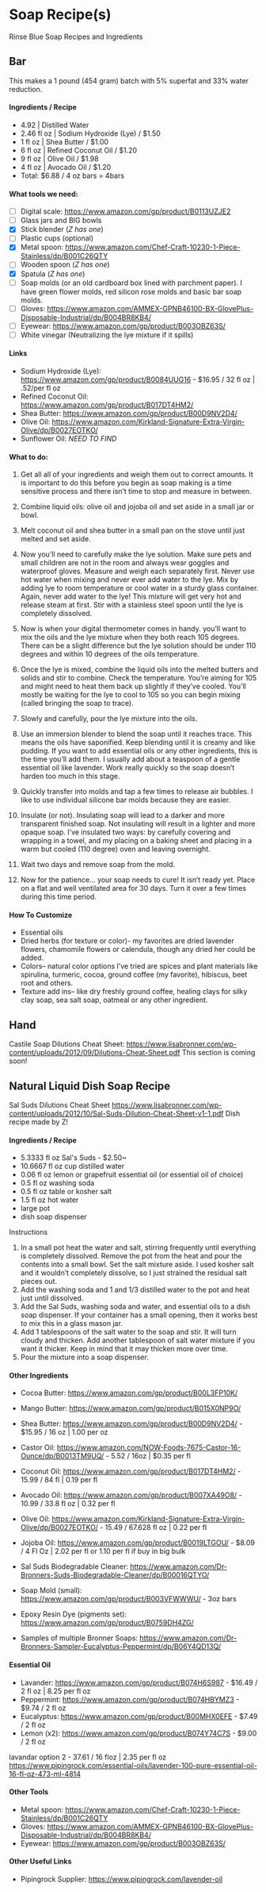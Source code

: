 # Soap Recipe(s)
Rinse Blue Soap Recipes and Ingredients

## Bar
  This makes a 1 pound (454 gram) batch with 5% superfat and 33% water reduction.

#### Ingredients / Recipe
  - 4.92 | Distilled Water
  - 2.46 fl oz | Sodium Hydroxide (Lye) / $1.50
  - 1 fl oz | Shea Butter / $1.00 
  - 6 fl oz | Refined Coconut Oil / $1.20
  - 9 fl oz | Olive Oil / $1.98
  - 4 fl oz | Avocado Oil / $1.20
  - Total: $6.88 / 4 oz bars = 4bars

#### What tools we need:
  - [ ] Digital scale: https://www.amazon.com/gp/product/B0113UZJE2
  - [ ] Glass jars and BIG bowls 
  - [x] Stick blender (*Z has one*)
  - [ ] Plastic cups (optional)
  - [x] Metal spoon: https://www.amazon.com/Chef-Craft-10230-1-Piece-Stainless/dp/B001C26QTY
  - [ ] Wooden spoon (*Z has one*)
  - [x] Spatula (*Z has one*)
  - [ ] Soap molds (or an old cardboard box lined with parchment paper). I have green flower molds, red silicon rose molds and basic bar soap molds.
  - [ ] Gloves: https://www.amazon.com/AMMEX-GPNB46100-BX-GlovePlus-Disposable-Industrial/dp/B004BR8KB4/
  - [ ] Eyewear: https://www.amazon.com/gp/product/B003OBZ63S/
  - [ ] White vinegar (Neutralizing the lye mixture if it spills)

#### Links
  - Sodium Hydroxide (Lye): https://www.amazon.com/gp/product/B0084UUG16 - $16.95 / 32 fl oz | .52/per fl oz
  - Refined Coconut Oil: https://www.amazon.com/gp/product/B017DT4HM2/
  - Shea Butter: https://www.amazon.com/gp/product/B00D9NV2D4/
  - Olive Oil: https://www.amazon.com/Kirkland-Signature-Extra-Virgin-Olive/dp/B0027EOTKO/
  - Sunflower Oil: *NEED TO FIND*

#### What to do:
  1. Get all all of your ingredients and weigh them out to correct amounts. It is important to do this before you begin as soap making is a time sensitive process and there isn’t time to stop and measure in between.
  
  2. Combine liquid oils: olive oil and jojoba oil and set aside in a small jar or bowl.
  
  3. Melt coconut oil and shea butter in a small pan on the stove until just melted and set aside.

  4. Now you’ll need to carefully make the lye solution. Make sure pets and small children are not in the room and always wear goggles and waterproof gloves. Measure and weigh each separately first. Never use hot water when mixing and never ever add water to the lye. Mix by adding lye to room temperature or cool water in a sturdy glass container. Again, never add water to the lye! This mixture will get very hot and release steam at first. Stir with a stainless steel spoon until the lye is completely dissolved.

  5. Now is when your digital thermometer comes in handy. you’ll want to mix the oils and the lye mixture when they both reach 105 degrees. There can be a slight difference but the lye solution should be under 110 degrees and within 10 degrees of the oils temperature.

  6. Once the lye is mixed, combine the liquid oils into the melted butters and solids and stir to combine. Check the temperature. You’re aiming for 105 and might need to heat them back up slightly if they’ve cooled. You’ll mostly be waiting for the lye to cool to 105 so you can begin mixing (called bringing the soap to trace).

  7. Slowly and carefully, pour the lye mixture into the oils.

  8. Use an immersion blender to blend the soap until it reaches trace. This means the oils have saponified. Keep blending until it is creamy and like pudding. If you want to add essential oils or any other ingredients, this is the time you’ll add them. I usually add about a teaspoon of a gentle essential oil like lavender. Work really quickly so the soap doesn’t harden too much in this stage.

  9. Quickly transfer into molds and tap a few times to release air bubbles. I like to use individual silicone bar molds because they are easier.

  10. Insulate (or not). Insulating soap will lead to a darker and more transparent finished soap. Not insulating will result in a lighter and more opaque soap. I’ve insulated two ways: by carefully covering and wrapping in a towel, and my placing on a baking sheet and placing in a warm but cooled (110 degree) oven and leaving overnight.

  11. Wait two days and remove soap from the mold.

  12. Now for the patience… your soap needs to cure! It isn’t ready yet. Place on a flat and well ventilated area for 30 days. Turn it over a few times during this time period.

#### How To Customize
  - Essential oils
  - Dried herbs (for texture or color)- my favorites are dried lavender flowers, chamomile flowers or calendula, though any dried her could be added.
  - Colors– natural color options I’ve tried are spices and plant materials like spirulina, turmeric, cocoa, ground coffee (my favorite), hibiscus, beet root and others.
  - Texture add ins– like dry freshly ground coffee, healing clays for silky clay soap, sea salt soap, oatmeal or any other ingredient.


## Hand
  Castile Soap Dilutions Cheat Sheet: https://www.lisabronner.com/wp-content/uploads/2012/09/Dilutions-Cheat-Sheet.pdf
  This section is coming soon! 


## Natural Liquid Dish Soap Recipe
  Sal Suds Dilutions Cheat Sheet https://www.lisabronner.com/wp-content/uploads/2012/10/Sal-Suds-Dilution-Cheat-Sheet-v1-1.pdf
  Dish recipe made by Z!


#### Ingredients / Recipe
- 5.3333 fl oz Sal's Suds  - $2.50~
- 10.6667 fl oz cup distilled water
- 0.06 fl oz lemon or grapefruit essential oil (or essential oil of choice)
- 0.5 fl oz washing soda
- 0.5 fl oz table or kosher salt
- 1.5 fl oz hot water
- large pot
- dish soap dispenser

Instructions
1. In a small pot heat the water and salt, stirring frequently until everything is completely dissolved. Remove the pot from the heat and pour the contents into a small bowl. Set the salt mixture aside. I used kosher salt and it wouldn’t completely dissolve, so I just strained the residual salt pieces out.
2. Add the washing soda and 1 and 1/3 distilled water to the pot and heat just until dissolved.
3. Add the Sal Suds, washing soda and water, and essential oils to a dish soap dispenser. If your container has a small opening, then it works best to mix this in a glass mason jar.
4. Add 1 tablespoons of the salt water to the soap and stir. It will turn cloudy and thicken. Add another tablespoon of salt water mixture if you want it thicker. Keep in mind that it may thicken more over time.
5. Pour the mixture into a soap dispenser.


#### Other Ingredients
  - Cocoa Butter: https://www.amazon.com/gp/product/B00L3FP10K/
  - Mango Butter: https://www.amazon.com/gp/product/B015X0NP9O/
  - Shea Butter: https://www.amazon.com/gp/product/B00D9NV2D4/ - $15.95 / 16 oz  | 1.00 per oz

  - Castor Oil: https://www.amazon.com/NOW-Foods-7675-Castor-16-Ounce/dp/B0013TM9UQ/ - 5.52 / 16oz | $0.35 per fl
  - Coconut Oil: https://www.amazon.com/gp/product/B017DT4HM2/ - 15.99 / 84 fl | 0.19 per fl
  - Avocado Oil: https://www.amazon.com/gp/product/B007XA49O8/ - 10.99 / 33.8 fl oz | 0.32 per fl
  - Olive Oil: https://www.amazon.com/Kirkland-Signature-Extra-Virgin-Olive/dp/B0027EOTKO/ - 15.49 / 67.628 fl oz | 0.22 per fl
  - Jojoba Oil: https://www.amazon.com/gp/product/B0019LTGOU/ - $8.09 / 4 Fl Oz | 2.02 per fl or 1.10 per fl if buy in big bulk

  - Sal Suds Biodegradable Cleaner: https://www.amazon.com/Dr-Bronners-Suds-Biodegradable-Cleaner/dp/B00016QTYO/
  - Soap Mold (small): https://www.amazon.com/gp/product/B003VFWWWU/ - 3oz bars
  - Epoxy Resin Dye (pigments set): https://www.amazon.com/gp/product/B0759DH4ZG/

  - Samples of multiple Bronner Soaps: https://www.amazon.com/Dr-Bronners-Sampler-Eucalyptus-Peppermint/dp/B06Y4QD13Q/

#### Essential Oil
  - Lavander: https://www.amazon.com/gp/product/B074H6S987 - $16.49 / 2 fl oz | 8.25 per fl oz
  - Peppermint: https://www.amazon.com/gp/product/B074HBYMZ3 - $9.74 / 2 fl oz
  - Eucalyptus: https://www.amazon.com/gp/product/B00MHX0EFE - $7.49 / 2 fl oz
  - Lemon (x2): https://www.amazon.com/gp/product/B074Y74C7S - $9.00 / 2 fl oz

lavandar
option 2 - 37.61 / 16 floz | 2.35 per fl oz
https://www.pipingrock.com/essential-oils/lavender-100-pure-essential-oil-16-fl-oz-473-ml-4814

#### Other Tools
  - Metal spoon: https://www.amazon.com/Chef-Craft-10230-1-Piece-Stainless/dp/B001C26QTY
  - Gloves: https://www.amazon.com/AMMEX-GPNB46100-BX-GlovePlus-Disposable-Industrial/dp/B004BR8KB4/
  - Eyewear: https://www.amazon.com/gp/product/B003OBZ63S/

#### Other Useful Links
  - Pipingrock Supplier: https://www.pipingrock.com/lavender-oil
  
